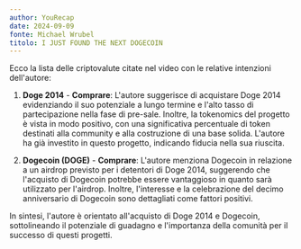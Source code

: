 ```yaml
---
author: YouRecap
date: 2024-09-09
fonte: Michael Wrubel
titolo: I JUST FOUND THE NEXT DOGECOIN
---
```


Ecco la lista delle criptovalute citate nel video con le relative intenzioni dell'autore:

1. **Doge 2014** - **Comprare**: L'autore suggerisce di acquistare Doge 2014 evidenziando il suo potenziale a lungo termine e l'alto tasso di partecipazione nella fase di pre-sale. Inoltre, la tokenomics del progetto è vista in modo positivo, con una significativa percentuale di token destinati alla community e alla costruzione di una base solida. L'autore ha già investito in questo progetto, indicando fiducia nella sua riuscita.

2. **Dogecoin (DOGE)** - **Comprare**: L'autore menziona Dogecoin in relazione a un airdrop previsto per i detentori di Doge 2014, suggerendo che l'acquisto di Dogecoin potrebbe essere vantaggioso in quanto sarà utilizzato per l'airdrop. Inoltre, l'interesse e la celebrazione del decimo anniversario di Dogecoin sono dettagliati come fattori positivi.

In sintesi, l'autore è orientato all'acquisto di Doge 2014 e Dogecoin, sottolineando il potenziale di guadagno e l'importanza della comunità per il successo di questi progetti.
